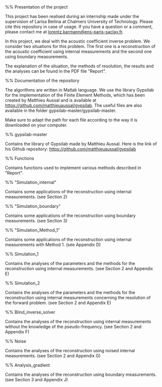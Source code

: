 %% Presentation of the project

This project has been realised during an internship made under the supervision of Larisa Beilina at Chalmers University of Technology. Please cite this repository in case of usage. If you have a question or a comment, please contact me at lorentz.karmann@ens-paris-saclay.fr.

In this project, we deal with the acoustic coefficient inverse problem. We consider two situations for this problem. The first one is a reconstruction of the acoustic coefficient using internal measurements and the second one using boundary measurements.

The explanation of the situation, the methods of resolution, the results and the analyses can be found in the PDF file "Report".


%% Documentation of the repository

The algorithms are written in Matlab language. We use the library Gypsilab for the implementation of the Finite Element Methods, which has been created by Matthieu Aussal and is available at https://github.com/matthieuaussal/gypsilab. The useful files are also available in the folder gypsilab-master/gypsilab-master.

Make sure to adapt the path for each file according to the way it is downloaded on your computer.


%% gypsilab-master

Contains the library of Gypsilab made by Matthieu Aussal.
Here is the link of his Github repository:
https://github.com/matthieuaussal/gypsilab


%% Functions

Contains functions used to implement various methods described in "Report".


%% "Simulation_internal"

Contains some applications of the reconstruction using internal measurements. (see Section 2)


%% "Simulation_boundary"

Contains some applications of the reconstruction using boundary measurements. (see Section 3)


%% "Simulation_Method_1"

Contains some applications of the reconstruction using internal measurements with Method 1. (see Appendix D)


%% Simulation_1

Contains the analyses of the parameters and the methods for the reconstruction using internal measurements. (see Section 2 and Appendix E)


%% Simulation_2

Contains the analyses of the parameters and the methods for the reconstruction using internal measurements concerning the resolution of the forward problem. (see Section 2 and Appendix E)


%% Blind_inverse_solver

Contains the analyses of the reconstruction using internal measurements without the knowledge of the pseudo-frequency. (see Section 2 and Appendix F)


%% Noise

Contains the analyses of the reconstruction using noised internal measurements. (see Section 2 and Appendix G)


%% Analysis_gradient

Contains the analyses of the reconstruction using boundary measurements. (see Section 3 and Appendix J)
